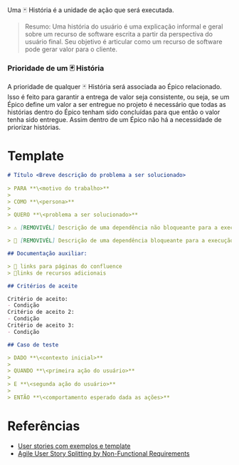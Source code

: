 Uma 🃏 História é a unidade de ação que será executada.

> Resumo: Uma história do usuário é uma explicação informal e geral sobre um recurso de software escrita a partir da perspectiva do usuário final. Seu objetivo é articular como um recurso de software pode gerar valor para o cliente.

### Prioridade de um 🃏 História

A prioridade de qualquer 🃏 História será associada ao Épico relacionado. Isso é feito para garantir a entrega de valor seja consistente, ou seja, se um Épico define um valor a ser entregue no projeto é necessário que todas as histórias dentro do Épico tenham sido concluídas para que então o valor tenha sido entregue. Assim dentro de um Épico não há a necessidade de priorizar histórias.

# Template

```markdown
# Título <Breve descrição do problema a ser solucionado>
 
> PARA **\<motivo do trabalho>**
> 
> COMO **\<persona>**
> 
> QUERO **\<problema a ser solucionado>**

> ⚠️ [REMOVIVÉL] Descrição de uma dependência não bloqueante para a execução da história, história pode iniciar sem resolver essa pendencia

> 🚫 [REMOVIVÉL] Descrição de uma dependência bloqueante para a execução da história, história pode ser iniciada sem resolver essa pendencia

## Documentação auxiliar: 

> 📑 links para páginas do confluence
> 📑links de recursos adicionais

## Critérios de aceite

Critério de aceito:
- Condição
Critério de aceito 2:
- Condição
Critério de aceito 3:
- Condição

## Caso de teste

> DADO **\<contexto inicial>**
> 
> QUANDO **\<primeira ação do usuário>**
> 
> E **\<segunda ação do usuário>**
> 
> ENTÃO **\<comportamento esperado dada as ações>**

```

# Referências

- [User stories com exemplos e template](https://www.atlassian.com/br/agile/project-management/user-stories)
- [Agile User Story Splitting by Non-Functional Requirements](https://corebts.com/blog/agile-user-story-splitting-non-functional-requirements/#:~:text=%E2%80%9CA%20type%20of%20requirement%20that,a%20solution%20as%20a%20whole.%E2%80%9D)

